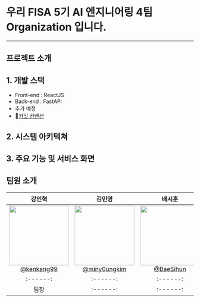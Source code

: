 # 우리 FISA 5기 AI 엔지니어링 4팀 Organization 입니다.

---

## 프로젝트 소개

## 1. 개발 스택

- Front-end : ReactJS
- Back-end : FastAPI
- 추가 예정
- 🔗[커밋 컨벤션](https://github.com/FISA5th-AI-Final-Team4/.github/wiki/%EC%BB%A4%EB%B0%8B-%EC%BB%A8%EB%B2%A4%EC%85%98)


## 2. 시스템 아키텍쳐

## 3. 주요 기능 및 서비스 화면

## 팀원 소개
| **강인혁** | **김민영** | **배시훈** | **이정환** |
| :------: |  :------: | :------: | :------: |
| [<img src="https://github.com/user-attachments/assets/6dfcd51d-b377-4fab-b93f-0f8bbd534de0" height=160/> <br/> @kenkang99](https://github.com/kenkang99) | [<img src="https://github.com/user-attachments/assets/9050985d-cc51-4e52-ab8a-d30fb8d7fc9a" height=160/> <br/> @miny0ungkim](https://github.com/miny0ungkim) | [<img src="https://github.com/user-attachments/assets/56f857a8-82b1-4bbc-982e-e943a8d3e454" height=160/> <br/> @BaeSihun](https://github.com/BaeSihun) | [<img src="https://github.com/user-attachments/assets/f3bb5246-57b7-4640-8d98-8820a5a7af86" height=160/> <br/> @ljh4770](https://github.com/ljh4770) |
| :------: |  :------: | :------: | :------: |
| 팀장 |  :------: | :------: | :------: |
